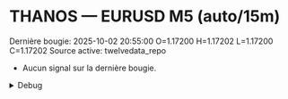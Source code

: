 # THANOS — EURUSD M5 (auto/15m)
Dernière bougie: 2025-10-02 20:55:00  O=1.17200  H=1.17202  L=1.17200  C=1.17202
Source active: twelvedata_repo

- Aucun signal sur la dernière bougie.

<details><summary>Debug</summary>

- TD_API_KEY manquant.

</details>